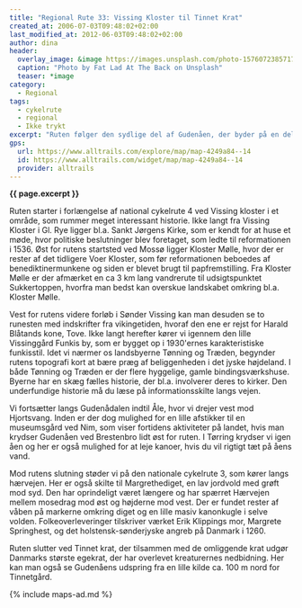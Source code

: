 ```yaml
---
title: "Regional Rute 33: Vissing Kloster til Tinnet Krat"
created_at: 2006-07-03T09:48:02+02:00
last_modified_at: 2012-06-03T09:48:02+02:00
author: dina
header:
  overlay_image: &image https://images.unsplash.com/photo-1576072385717-aa32b3ca1386?ixlib=rb-1.2.1&ixid=eyJhcHBfaWQiOjEyMDd9&auto=format&fit=crop&w=1652&q=80
  caption: "Photo by Fat Lad At The Back on Unsplash"
  teaser: *image
category:
  - Regional
tags:
  - cykelrute
  - regional
  - Ikke trykt
excerpt: "Ruten følger den sydlige del af Gudenåen, der byder på en del historie. Da ruten overvejende følger ådalen det meste af vejen er den perfekt til dem, der helst vil nøjes med at kigge på bakkerne i det kuperede midtjyske landskab. Du får desuden mulighed for at se udspringet for Danmarks største å."
gps:
  url: https://www.alltrails.com/explore/map/map-4249a84--14
  id: https://www.alltrails.com/widget/map/map-4249a84--14
  provider: alltrails
---
```


**{{ page.excerpt }}**

Ruten starter i forlængelse af national cykelrute 4 ved Vissing kloster i et område, som rummer meget interessant historie. Ikke langt fra Vissing Kloster i Gl. Rye ligger bl.a. Sankt Jørgens Kirke, som er kendt for at huse et møde, hvor politiske beslutninger blev foretaget, som ledte til reformationen i 1536. Øst for rutens startsted ved Mossø ligger Kloster Mølle, hvor der er rester af det tidligere Voer Kloster, som før reformationen beboedes af benediktinermunkene og siden er blevet brugt til papfremstilling. Fra Kloster Mølle er der afmærket en ca 3 km lang vandrerute til udsigtspunktet Sukkertoppen, hvorfra man bedst kan overskue landskabet omkring bl.a. Kloster Mølle.
 
Vest for rutens videre forløb i Sønder Vissing kan man desuden se to runesten med indskrifter fra vikingetiden, hvoraf den ene er rejst for Harald Blåtands kone, Tove. Ikke langt herefter kører vi igennem den lille Vissinggård Funkis by, som er bygget op i 1930'ernes karakteristiske funkisstil. Idet vi nærmer os landsbyerne Tønning og Træden, begynder rutens topografi kort at bære præg af beliggenheden i det jyske højdeland. I både Tønning og Træden er der flere hyggelige, gamle bindingsværkshuse. Byerne har en skæg fælles historie, der bl.a. involverer deres to kirker. Den underfundige historie må du læse på informationsskilte langs vejen.

Vi fortsætter langs Gudenådalen indtil Åle, hvor vi drejer vest mod Hjortsvang. Inden er der dog mulighed for en lille afstikker til en museumsgård ved Nim, som viser fortidens aktiviteter på landet, hvis man krydser Gudenåen ved Brestenbro lidt øst for ruten. I Tørring krydser vi igen åen og her er også mulighed for at leje kanoer, hvis du vil rigtigt tæt på åens vand.
  
Mod rutens slutning støder vi på den nationale cykelrute 3, som kører langs hærvejen. Her er også skilte til Margrethediget, en lav jordvold med grøft mod syd. Den har oprindeligt været længere og har spærret Hærvejen mellem mosedrag mod øst og højderne mod vest. Der er fundet rester af våben på markerne omkring diget og en lille masiv kanonkugle i selve volden. Folkeoverleveringer tilskriver værket Erik Klippings mor, Margrete Springhest, og det holstensk-sønderjyske angreb på Danmark i 1260.
 
Ruten slutter ved Tinnet krat, der tilsammen med de omliggende krat udgør Danmarks største egekrat, der har overlevet kreaturernes nedbidning. Her kan man også se Gudenåens udspring fra en lille kilde ca. 100 m nord for Tinnetgård.

{% include maps-ad.md %}
